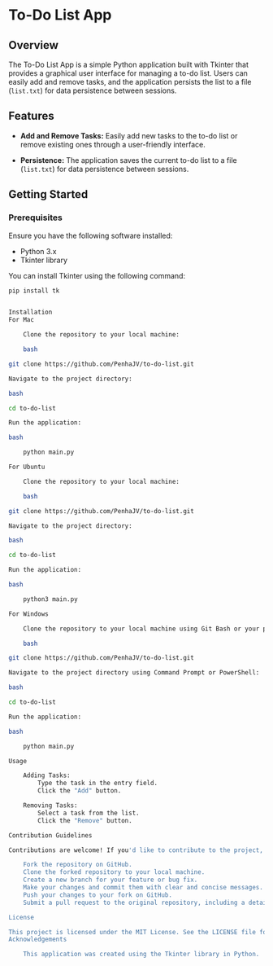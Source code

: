 # To-Do List App

## Overview

The To-Do List App is a simple Python application built with Tkinter that provides a graphical user interface for managing a to-do list. Users can easily add and remove tasks, and the application persists the list to a file (`list.txt`) for data persistence between sessions.

## Features

- **Add and Remove Tasks:** Easily add new tasks to the to-do list or remove existing ones through a user-friendly interface.
  
- **Persistence:** The application saves the current to-do list to a file (`list.txt`) for data persistence between sessions.

## Getting Started

### Prerequisites

Ensure you have the following software installed:

- Python 3.x
- Tkinter library

You can install Tkinter using the following command:

```bash
pip install tk


Installation
For Mac

    Clone the repository to your local machine:

    bash

git clone https://github.com/PenhaJV/to-do-list.git

Navigate to the project directory:

bash

cd to-do-list

Run the application:

bash

    python main.py

For Ubuntu

    Clone the repository to your local machine:

    bash

git clone https://github.com/PenhaJV/to-do-list.git

Navigate to the project directory:

bash

cd to-do-list

Run the application:

bash

    python3 main.py

For Windows

    Clone the repository to your local machine using Git Bash or your preferred Git client:

    bash

git clone https://github.com/PenhaJV/to-do-list.git

Navigate to the project directory using Command Prompt or PowerShell:

bash

cd to-do-list

Run the application:

bash

    python main.py

Usage

    Adding Tasks:
        Type the task in the entry field.
        Click the "Add" button.

    Removing Tasks:
        Select a task from the list.
        Click the "Remove" button.

Contribution Guidelines

Contributions are welcome! If you'd like to contribute to the project, please follow these guidelines:

    Fork the repository on GitHub.
    Clone the forked repository to your local machine.
    Create a new branch for your feature or bug fix.
    Make your changes and commit them with clear and concise messages.
    Push your changes to your fork on GitHub.
    Submit a pull request to the original repository, including a detailed description of your changes.

License

This project is licensed under the MIT License. See the LICENSE file for details.
Acknowledgements

    This application was created using the Tkinter library in Python.
